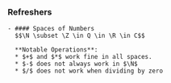 ### Refreshers
	- #### Spaces of Numbers
	  $$\N \subset \Z \in Q \in \R \in C$$
	  
	  **Notable Operations**:
	  * $+$ and $*$ work fine in all spaces.
	  * $-$ does not always work in $\N$
	  * $/$ does not work when dividing by zero